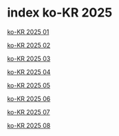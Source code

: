 # index ko-KR 2025

<a href="./01">ko-KR 2025 01</a>

<a href="./02">ko-KR 2025 02</a>

<a href="./03">ko-KR 2025 03</a>

<a href="./04">ko-KR 2025 04</a>

<a href="./05">ko-KR 2025 05</a>

<a href="./06">ko-KR 2025 06</a>

<a href="./07">ko-KR 2025 07</a>

<a href="./08">ko-KR 2025 08</a>
